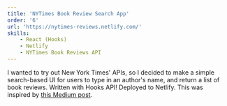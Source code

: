 ```yaml
---
title: 'NYTimes Book Review Search App'
order: '6'
url: 'https://nytimes-reviews.netlify.com/'
skills: 
    - React (Hooks)
    - Netlify
    - NYTimes Book Reviews API
---
```


I wanted to try out New York Times' APIs, so I decided to make a simple search-based UI for users to type in an author's name, and return a list of book reviews.
Written with Hooks API! Deployed to Netlify. This was inspired by [this Medium post](https://medium.freecodecamp.org/here-are-some-app-ideas-you-can-build-to-level-up-your-coding-skills-39618291f672).


